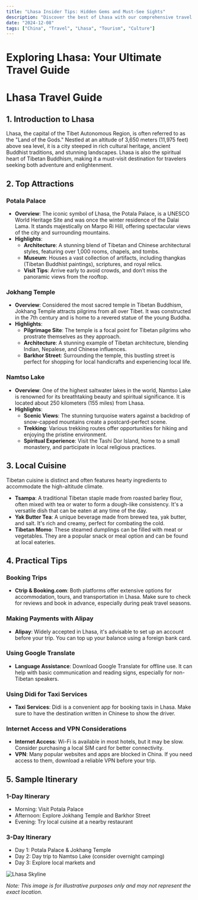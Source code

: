```yaml
---
title: "Lhasa Insider Tips: Hidden Gems and Must-See Sights"
description: "Discover the best of Lhasa with our comprehensive travel guide. Explore top attractions, savor local cuisine, and get insider tips for an unforgettable Chinese adventure."
date: "2024-12-08"
tags: ["China", "Travel", "Lhasa", "Tourism", "Culture"]
---
```


# Exploring Lhasa: Your Ultimate Travel Guide

# Lhasa Travel Guide

## 1. Introduction to Lhasa
Lhasa, the capital of the Tibet Autonomous Region, is often referred to as the "Land of the Gods." Nestled at an altitude of 3,650 meters (11,975 feet) above sea level, it is a city steeped in rich cultural heritage, ancient Buddhist traditions, and stunning landscapes. Lhasa is also the spiritual heart of Tibetan Buddhism, making it a must-visit destination for travelers seeking both adventure and enlightenment.

## 2. Top Attractions

### Potala Palace
- **Overview**: The iconic symbol of Lhasa, the Potala Palace, is a UNESCO World Heritage Site and was once the winter residence of the Dalai Lama. It stands majestically on Marpo Ri Hill, offering spectacular views of the city and surrounding mountains.
- **Highlights**:
  - **Architecture**: A stunning blend of Tibetan and Chinese architectural styles, featuring over 1,000 rooms, chapels, and tombs.
  - **Museum**: Houses a vast collection of artifacts, including thangkas (Tibetan Buddhist paintings), scriptures, and royal relics.
  - **Visit Tips**: Arrive early to avoid crowds, and don’t miss the panoramic views from the rooftop.

### Jokhang Temple
- **Overview**: Considered the most sacred temple in Tibetan Buddhism, Jokhang Temple attracts pilgrims from all over Tibet. It was constructed in the 7th century and is home to a revered statue of the young Buddha.
- **Highlights**:
  - **Pilgrimage Site**: The temple is a focal point for Tibetan pilgrims who prostrate themselves as they approach.
  - **Architecture**: A stunning example of Tibetan architecture, blending Indian, Nepalese, and Chinese influences.
  - **Barkhor Street**: Surrounding the temple, this bustling street is perfect for shopping for local handicrafts and experiencing local life.

### Namtso Lake
- **Overview**: One of the highest saltwater lakes in the world, Namtso Lake is renowned for its breathtaking beauty and spiritual significance. It is located about 250 kilometers (155 miles) from Lhasa.
- **Highlights**:
  - **Scenic Views**: The stunning turquoise waters against a backdrop of snow-capped mountains create a postcard-perfect scene.
  - **Trekking**: Various trekking routes offer opportunities for hiking and enjoying the pristine environment.
  - **Spiritual Experience**: Visit the Tashi Dor Island, home to a small monastery, and participate in local religious practices.

## 3. Local Cuisine
Tibetan cuisine is distinct and often features hearty ingredients to accommodate the high-altitude climate.

- **Tsampa**: A traditional Tibetan staple made from roasted barley flour, often mixed with tea or water to form a dough-like consistency. It's a versatile dish that can be eaten at any time of the day.
- **Yak Butter Tea**: A unique beverage made from brewed tea, yak butter, and salt. It's rich and creamy, perfect for combating the cold.
- **Tibetan Momo**: These steamed dumplings can be filled with meat or vegetables. They are a popular snack or meal option and can be found at local eateries.

## 4. Practical Tips

### Booking Trips
- **Ctrip & Booking.com**: Both platforms offer extensive options for accommodation, tours, and transportation in Lhasa. Make sure to check for reviews and book in advance, especially during peak travel seasons.

### Making Payments with Alipay
- **Alipay**: Widely accepted in Lhasa, it's advisable to set up an account before your trip. You can top up your balance using a foreign bank card.

### Using Google Translate
- **Language Assistance**: Download Google Translate for offline use. It can help with basic communication and reading signs, especially for non-Tibetan speakers.

### Using Didi for Taxi Services
- **Taxi Services**: Didi is a convenient app for booking taxis in Lhasa. Make sure to have the destination written in Chinese to show the driver.

### Internet Access and VPN Considerations
- **Internet Access**: Wi-Fi is available in most hotels, but it may be slow. Consider purchasing a local SIM card for better connectivity.
- **VPN**: Many popular websites and apps are blocked in China. If you need access to them, download a reliable VPN before your trip.

## 5. Sample Itinerary

### 1-Day Itinerary
- Morning: Visit Potala Palace
- Afternoon: Explore Jokhang Temple and Barkhor Street
- Evening: Try local cuisine at a nearby restaurant

### 3-Day Itinerary
- Day 1: Potala Palace & Jokhang Temple
- Day 2: Day trip to Namtso Lake (consider overnight camping)
- Day 3: Explore local markets and

<img src="https://source.unsplash.com/1600x900/?Lhasa,cityscape" alt="Lhasa Skyline" loading="lazy">

*Note: This image is for illustrative purposes only and may not represent the exact location.*

